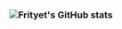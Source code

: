 ### ![Frityet's GitHub stats](https://github-readme-stats.vercel.app/api?username=Frityet&count_private=true&show_icons=true&theme=dark&hide_title=true)

